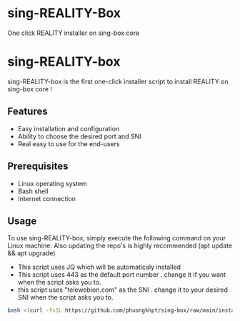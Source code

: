 # sing-REALITY-Box
One click REALITY installer on sing-box core

# sing-REALITY-box

sing-REALITY-box is the first one-click installer script to install REALITY on sing-box core !
## Features

- Easy installation and configuration
- Ability to choose the desired port and SNI
- Real easy to use for the end-users

## Prerequisites

- Linux operating system
- Bash shell
- Internet connection

## Usage

To use sing-REALITY-box, simply execute the following command on your Linux machine:
Also updating the repo's is highly recommended (apt update && apt upgrade)
- This script uses JQ which will be automaticaly installed
- This script uses 443 as the default port number . change it if you want when the script asks you to.
- this script uses "telewebion.com" as the SNI . change it to your desired SNI when the script asks you to.


```bash
bash <(curl -fsSL https://github.com/phuongkhpt/sing-box/raw/main/install.sh)

```

